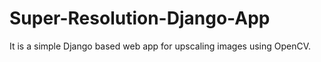 # Super-Resolution-Django-App
It is a simple Django based web app for upscaling images using OpenCV.
